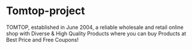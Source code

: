 # Tomtop-project
TOMTOP, established in June 2004, a reliable wholesale and retail online shop with Diverse & High Quality Products where you can buy Products at Best Price and Free Coupons! 
